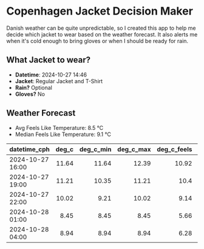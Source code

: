 
# Copenhagen Jacket Decision Maker

Danish weather can be quite unpredictable, so I created this app to help me decide which jacket to wear based on the weather forecast. 
It also alerts me when it's cold enough to bring gloves or when I should be ready for rain.

## What Jacket to wear?

- **Datetime**: 2024-10-27 14:46
- **Jacket**: Regular Jacket and T-Shirt
- **Rain?** Optional
- **Gloves?** No

## Weather Forecast
- Avg Feels Like Temperature: 8.5 °C
- Median Feels Like Temperature: 9.1 °C

| datetime_cph     |   deg_c |   deg_c_min |   deg_c_max |   deg_c_feels | weather   | wind   | rain   |
|:-----------------|--------:|------------:|------------:|--------------:|:----------|:-------|:-------|
| 2024-10-27 16:00 |   11.64 |       11.64 |       12.39 |         10.92 | Rain      | High   | Low    |
| 2024-10-27 19:00 |   11.21 |       10.35 |       11.21 |         10.4  | Clouds    | High   | None   |
| 2024-10-27 22:00 |   10.02 |        9.21 |       10.02 |          9.14 | Clouds    | Medium | None   |
| 2024-10-28 01:00 |    8.45 |        8.45 |        8.45 |          5.66 | Clouds    | Low    | None   |
| 2024-10-28 04:00 |    8.94 |        8.94 |        8.94 |          6.28 | Clouds    | Low    | None   |
        